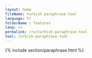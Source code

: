 ```yaml
---
layout: home
fileName: turkish-paraphrase-tool
language: tr
folderName : features
lang: ru
permalink: /ru/turkish-paraphrase-tool
tool: turkish-paraphrase-tool
---
```

{% include section/paraphrase.html %}